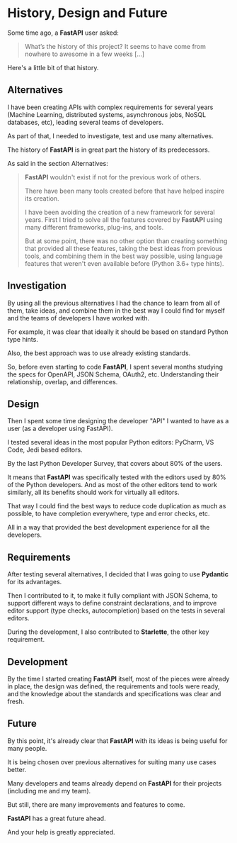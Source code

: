 
# History, Design and Future


Some time ago, a **FastAPI** user asked:



> 
> What’s the history of this project? It seems to have come from nowhere to awesome in a few weeks [...]
> 
> 
> 


Here's a little bit of that history.


## Alternatives


I have been creating APIs with complex requirements for several years (Machine Learning, distributed systems, asynchronous jobs, NoSQL databases, etc), leading several teams of developers.


As part of that, I needed to investigate, test and use many alternatives.


The history of **FastAPI** is in great part the history of its predecessors.


As said in the section Alternatives:



> 
> **FastAPI** wouldn't exist if not for the previous work of others.
> 
> 
> There have been many tools created before that have helped inspire its creation.
> 
> 
> I have been avoiding the creation of a new framework for several years. First I tried to solve all the features covered by **FastAPI** using many different frameworks, plug-ins, and tools.
> 
> 
> But at some point, there was no other option than creating something that provided all these features, taking the best ideas from previous tools, and combining them in the best way possible, using language features that weren't even available before (Python 3.6+ type hints).
> 
> 
> 


## Investigation


By using all the previous alternatives I had the chance to learn from all of them, take ideas, and combine them in the best way I could find for myself and the teams of developers I have worked with.


For example, it was clear that ideally it should be based on standard Python type hints.


Also, the best approach was to use already existing standards.


So, before even starting to code **FastAPI**, I spent several months studying the specs for OpenAPI, JSON Schema, OAuth2, etc. Understanding their relationship, overlap, and differences.


## Design


Then I spent some time designing the developer "API" I wanted to have as a user (as a developer using FastAPI).


I tested several ideas in the most popular Python editors: PyCharm, VS Code, Jedi based editors.


By the last Python Developer Survey, that covers about 80% of the users.


It means that **FastAPI** was specifically tested with the editors used by 80% of the Python developers. And as most of the other editors tend to work similarly, all its benefits should work for virtually all editors.


That way I could find the best ways to reduce code duplication as much as possible, to have completion everywhere, type and error checks, etc.


All in a way that provided the best development experience for all the developers.


## Requirements


After testing several alternatives, I decided that I was going to use **Pydantic** for its advantages.


Then I contributed to it, to make it fully compliant with JSON Schema, to support different ways to define constraint declarations, and to improve editor support (type checks, autocompletion) based on the tests in several editors.


During the development, I also contributed to **Starlette**, the other key requirement.


## Development


By the time I started creating **FastAPI** itself, most of the pieces were already in place, the design was defined, the requirements and tools were ready, and the knowledge about the standards and specifications was clear and fresh.


## Future


By this point, it's already clear that **FastAPI** with its ideas is being useful for many people.


It is being chosen over previous alternatives for suiting many use cases better.


Many developers and teams already depend on **FastAPI** for their projects (including me and my team).


But still, there are many improvements and features to come.


**FastAPI** has a great future ahead.


And your help is greatly appreciated.



